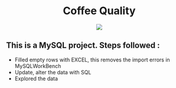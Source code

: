 <h1 align = 'center'>  Coffee Quality </h1>
<p align = 'center'>
  
 <img src = 'https://i.pinimg.com/originals/fb/61/36/fb6136feef61974c935e421c7e2443ea.gif'>

</p>


## This is a MySQL project. Steps followed : ##

  - Filled empty rows with EXCEL, this removes the import errors in MySQLWorkBench
  - Update, alter the data with SQL
  - Explored the data
